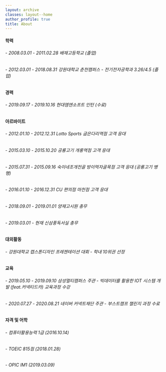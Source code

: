 ```yaml
---
layout: archive
classes: layout--home
author_profile: true
title: About
---
```




#### 학력

###### - 2008.03.01 - 2011.02.28  배재고등학교 (졸업)
###### - 2012.03.01 - 2018.08.31  강원대학교 춘천캠퍼스 - 전기전자공학과 3.26/4.5 (졸업)



#### 경력

###### - 2019.09.17 - 2019.10.16  현대엠엔소프트 인턴 (수료)



#### 아르바이트

###### - 2012.01.10 - 2012.12.31  Lotto Sports 굽은다리역점 고객 응대

###### - 2015.03.10 - 2015.10.20  공룡고기 개롱역점 고객 응대
###### - 2015.07.31 - 2015.09.16  숙이네조개전골 방이먹자골목점 고객 응대 (공룡고기 병행)
###### - 2016.01.10 - 2016.12.31  CU 편의점 마천점 고객 응대

###### - 2018.09.01 - 2019.01.01  양재고시원 총무

###### - 2019.03.01 - 현재  신삼풍독서실 총무



#### 대외활동

###### - 강원대학교 캡스톤디자인 프레젠테이션 대회 - 학내 10위권 선정



#### 교육

###### - 2019.05.10 - 2019.09.10  삼성멀티캠퍼스 주관 - 빅데이터를 활용한 IOT 시스템 개발 (feat.커넥티드카) 교육과정 수강
###### - 2020.07.27 - 2020.08.21  네이버 커넥트재단 주관 - 부스트캠프 챌린지 과정 수료



#### 자격 및 어학

###### - 컴퓨터활용능력 1급 (2016.10.14)
###### - TOEIC 815점 (2018.01.28)
###### - OPIC IM1 (2019.03.09)

